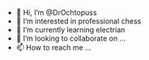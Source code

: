 - 👋 Hi, I’m @DrOchtopuss
- 👀 I’m interested in professional chess
- 🌱 I’m currently learning electrian
- 💞️ I’m looking to collaborate on ...
- 📫 How to reach me ...

<!---
DrOchtopuss/DrOchtopuss is a ✨ special ✨ repository because its `README.md` (this file) appears on your GitHub profile.
You can click the Preview link to take a look at your changes.
--->
